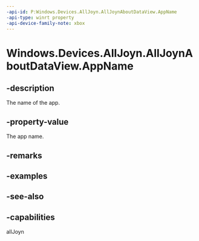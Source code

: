 ```yaml
---
-api-id: P:Windows.Devices.AllJoyn.AllJoynAboutDataView.AppName
-api-type: winrt property
-api-device-family-note: xbox
---
```


<!-- Property syntax
public string AppName { get; }
-->

# Windows.Devices.AllJoyn.AllJoynAboutDataView.AppName

## -description
The name of the app.

## -property-value
The app name.

## -remarks

## -examples

## -see-also


## -capabilities
allJoyn
